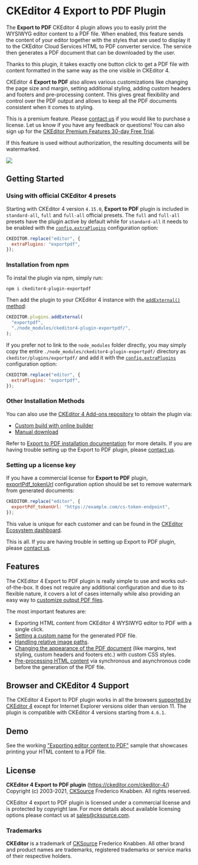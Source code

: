# CKEditor 4 Export to PDF Plugin

The **Export to PDF** CKEditor 4 plugin allows you to easily print the WYSIWYG editor content to a PDF file. When enabled, this feature sends the content of your editor together with the styles that are used to display it to the CKEditor Cloud Services HTML to PDF converter service. The service then generates a PDF document that can be downloaded by the user.

Thanks to this plugin, it takes exactly one button click to get a PDF file with content formatted in the same way as the one visible in CKEditor 4.

CKEditor 4 **Export to PDF** also allows various customizations like changing the page size and margin, setting additional styling, adding custom headers and footers and pre-processing content. This gives great flexibility and control over the PDF output and allows to keep all the PDF documents consistent when it comes to styling.

This is a premium feature. Please [contact us](https://ckeditor.com/contact/) if you would like to purchase a license. Let us know if you have any feedback or questions! You can also sign up for the [CKEditor Premium Features 30-day Free Trial](https://orders.ckeditor.com/trial/premium-features).

If this feature is used without authorization, the resulting documents will be watermarked.

![](https://c.cksource.com/a/1/img/npm/ckeditor4-pdf-export.gif)

## Getting Started

### Using with official CKEditor 4 presets

Starting with CKEditor 4 version `4.15.0`, **Export to PDF** plugin is included in `standard-all`, `full` and `full-all` official presets. The `full` and `full-all` presets have the plugin active by default while for `standard-all` it needs to be enabled with the [`config.extraPlugins`](https://ckeditor.com/docs/ckeditor4/latest/api/CKEDITOR_config.html#cfg-extraPlugins) configuration option:

```js
CKEDITOR.replace("editor", {
  extraPlugins: "exportpdf",
});
```

### Installation from npm

To instal the plugin via npm, simply run:

```bash
npm i ckeditor4-plugin-exportpdf
```

Then add the plugin to your CKEditor 4 instance with the [`addExternal()` method](https://ckeditor.com/docs/ckeditor4/latest/api/CKEDITOR_plugins.html#method-addExternal):

```js
CKEDITOR.plugins.addExternal(
  "exportpdf",
  "./node_modules/ckeditor4-plugin-exportpdf/",
);
```

If you prefer not to link to the `node_modules` folder directly, you may simply copy the entire `./node_modules/ckeditor4-plugin-exportpdf/` directory as `ckeditor/plugins/exportpdf/` and add it with the [`config.extraPlugins`](https://ckeditor.com/docs/ckeditor4/latest/api/CKEDITOR_config.html#cfg-extraPlugins) configuration option:

```js
CKEDITOR.replace("editor", {
  extraPlugins: "exportpdf",
});
```

### Other Installation Methods

You can also use the [CKEditor 4 Add-ons repository](https://ckeditor.com/cke4/addons/plugins/all) to obtain the plugin via:

- [Custom build with online builder](https://ckeditor.com/cke4/builder)
- [Manual download](https://ckeditor.com/cke4/addon/exportpdf)

Refer to [Export to PDF installation documentation](https://ckeditor.com/docs/ckeditor4/latest/features/exporttopdf.html#installation) for more details. If you are having trouble setting up the Export to PDF plugin, please [contact us](https://ckeditor.com/contact/).

### Setting up a license key

If you have a commercial license for **Export to PDF** plugin, [exportPdf_tokenUrl](https://ckeditor.com/docs/ckeditor4/latest/api/CKEDITOR_config.html#cfg-exportPdf_tokenUrl) configuration option should be set to remove watermark from generated documents:

```js
CKEDITOR.replace("editor", {
  exportPdf_tokenUrl: "https://example.com/cs-token-endpoint",
});
```

This value is unique for each customer and can be found in the [CKEditor Ecosystem dashboard](https://dashboard.ckeditor.com).

This is all. If you are having trouble in setting up Export to PDF plugin, please [contact us](https://ckeditor.com/contact/).

## Features

The CKEditor 4 Export to PDF plugin is really simple to use and works out-of-the-box. It does not require any additional configuration and due to its flexible nature, it covers a lot of cases internally while also providing an easy way to [customize output PDF files](https://ckeditor.com/docs/ckeditor4/latest/features/exporttopdf.html#configuration).

The most important features are:

- Exporting HTML content from CKEditor 4 WYSIWYG editor to PDF with a single click.
- [Setting a custom name](https://ckeditor.com/docs/ckeditor4/latest/features/exporttopdf.html#setting-dynamic-file-name) for the generated PDF file.
- [Handling relative image paths](https://ckeditor.com/docs/ckeditor4/latest/features/exporttopdf.html#relative-vs-absolute-urls).
- [Changing the appearance of the PDF document](https://ckeditor.com/docs/ckeditor4/latest/features/exporttopdf.html#custom-css-rules) (like margins, text styling, custom headers and footers etc.) with custom CSS styles.
- [Pre-processing HTML content](https://ckeditor.com/docs/ckeditor4/latest/features/exporttopdf.html#data-preprocessing) via synchronous and asynchronous code before the generation of the PDF file.

## Browser and CKEditor 4 Support

The CKEditor 4 Export to PDF plugin works in all the browsers [supported by CKEditor 4](https://ckeditor.com/docs/ckeditor4/latest/guide/dev_browsers.html) except for Internet Explorer versions older than version 11. The plugin is compatible with CKEditor 4 versions starting from `4.6.1`.

## Demo

See the working ["Exporting editor content to PDF"](https://ckeditor.com/docs/ckeditor4/latest/examples/exporttopdf.html) sample that showcases printing your HTML content to a PDF file.

## License

**CKEditor 4 Export to PDF plugin** (https://ckeditor.com/ckeditor-4/)<br>
Copyright (c) 2003-2021, [CKSource](http://cksource.com) Frederico Knabben. All rights reserved.

CKEditor 4 export to PDF plugin is licensed under a commercial license and is protected by copyright law.
For more details about available licensing options please contact us at sales@cksource.com.

### Trademarks

**CKEditor** is a trademark of [CKSource](http://cksource.com) Frederico Knabben. All other brand and product names are trademarks, registered trademarks or service marks of their respective holders.
